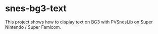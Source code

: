 # snes-bg3-text
This project shows how to display text on BG3 with PVSnesLib on Super Nintendo / Super Famicom.
